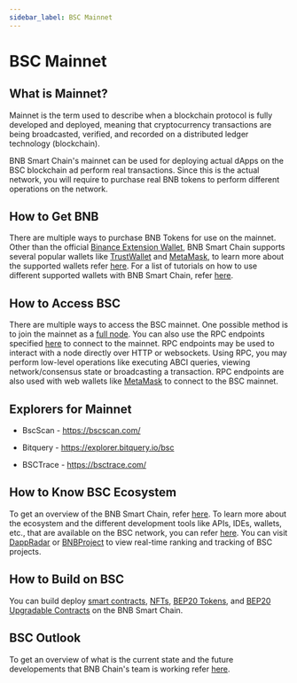 ```yaml
---
sidebar_label: BSC Mainnet
---
```


# BSC Mainnet

## What is Mainnet?
Mainnet is the term used to describe when a blockchain protocol is fully developed and deployed, meaning that cryptocurrency transactions are being broadcasted, verified, and recorded on a distributed ledger technology (blockchain). 

BNB Smart Chain's mainnet can be used for deploying actual dApps on the BSC blockchain ad perform real transactions. Since this is the actual network, you will require to purchase real BNB tokens to perform different operations on the network. 

## How to Get BNB
There are multiple ways to purchase BNB Tokens for use on the mainnet. Other than the official [Binance Extension Wallet](bnb-chain-wallet.md), BNB Smart Chain supports several popular wallets like [TrustWallet](wallet/trustwallet.md) and [MetaMask](wallet/metamask.md), to learn more about the supported wallets refer [here](Wallet.md). For a list of tutorials on how to use different supported wallets with BNB Smart Chain, refer [here](wallets/wallet-tutorial-overview). 

## How to Access BSC
There are multiple ways to access the BSC mainnet. One possible method is to join the mainnet as a [full node](validator/fullnode.md). You can also use the RPC endpoints specified [here](rpc.md) to connect to the mainnet. RPC endpoints may be used to interact with a node directly over HTTP or websockets. Using RPC, you may perform low-level operations like executing ABCI queries, viewing network/consensus state or broadcasting a transaction. RPC endpoints are also used with web wallets like [MetaMask](wallet/metamask.md) to connect to the BSC mainnet.

## Explorers for Mainnet

* BscScan - https://bscscan.com/
    
* Bitquery - https://explorer.bitquery.io/bsc

* BSCTrace - https://bsctrace.com/

## How to Know BSC Ecosystem
To get an overview of the BNB Smart Chain, refer [here](learn/intro.md). To learn more about the ecosystem and the different development tools like APIs, IDEs, wallets, etc., that are available on the BSC network, you can refer [here](learn/ecosystem.md). You can visit [DappRadar](https://dappradar.com/rankings/protocol/binance-smart-chain) or [BNBProject](https://bnbproject.org/#/) to view real-time ranking and tracking of BSC projects.

## How to Build on BSC
You can build deploy [smart contracts](remix-new.md), [NFTs](nft-metadata-standard.md), [BEP20 Tokens](BEP20.md), and [BEP20 Upgradable Contracts](proxy.md) on the BNB Smart Chain.

## BSC Outlook
To get an overview of what is the current state and the future developements that BNB Chain's team is working refer [here](dev-outlook-2022.md).